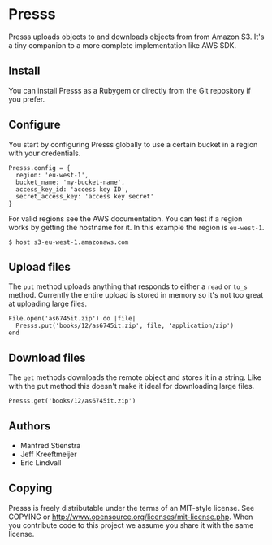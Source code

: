 # Presss

Presss uploads objects to and downloads objects from from Amazon S3. It's a tiny companion to a more complete implementation like AWS SDK.

## Install

You can install Presss as a Rubygem or directly from the Git repository if you prefer.

## Configure

You start by configuring Presss globally to use a certain bucket in a region with your credentials.

    Presss.config = {
      region: 'eu-west-1',
      bucket_name: 'my-bucket-name',
      access_key_id: 'access key ID',
      secret_access_key: 'access key secret'
    }

For valid regions see the AWS documentation. You can test if a region works by getting the hostname for it. In this example the region is `eu-west-1`.

    $ host s3-eu-west-1.amazonaws.com

## Upload files

The `put` method uploads anything that responds to either a `read` or `to_s` method. Currently the entire upload is stored in memory so it's not too great at uploading large files.

    File.open('as6745it.zip') do |file|
      Presss.put('books/12/as6745it.zip', file, 'application/zip')
    end

## Download files

The `get` methods downloads the remote object and stores it in a string. Like with the put method this doesn't make it ideal for downloading large files.

    Presss.get('books/12/as6745it.zip')

## Authors

* Manfred Stienstra
* Jeff Kreeftmeijer
* Eric Lindvall

## Copying

Presss is freely distributable under the terms of an MIT-style license. See COPYING or http://www.opensource.org/licenses/mit-license.php. When you contribute code to this project we assume you share it with the same license.